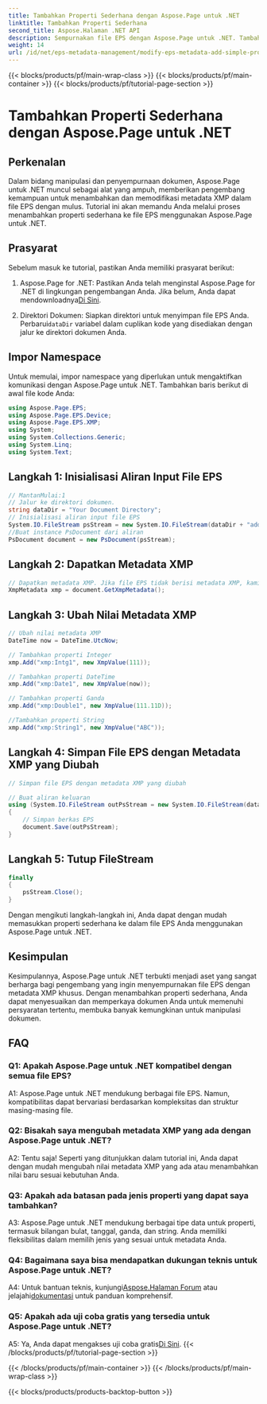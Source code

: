 ```yaml
---
title: Tambahkan Properti Sederhana dengan Aspose.Page untuk .NET
linktitle: Tambahkan Properti Sederhana
second_title: Aspose.Halaman .NET API
description: Sempurnakan file EPS dengan Aspose.Page untuk .NET. Tambahkan properti sederhana dengan mudah untuk metadata dokumen yang disesuaikan.
weight: 14
url: /id/net/eps-metadata-management/modify-eps-metadata-add-simple-properties/
---
```


{{< blocks/products/pf/main-wrap-class >}}
{{< blocks/products/pf/main-container >}}
{{< blocks/products/pf/tutorial-page-section >}}

# Tambahkan Properti Sederhana dengan Aspose.Page untuk .NET

## Perkenalan

Dalam bidang manipulasi dan penyempurnaan dokumen, Aspose.Page untuk .NET muncul sebagai alat yang ampuh, memberikan pengembang kemampuan untuk menambahkan dan memodifikasi metadata XMP dalam file EPS dengan mulus. Tutorial ini akan memandu Anda melalui proses menambahkan properti sederhana ke file EPS menggunakan Aspose.Page untuk .NET.

## Prasyarat

Sebelum masuk ke tutorial, pastikan Anda memiliki prasyarat berikut:

1.  Aspose.Page for .NET: Pastikan Anda telah menginstal Aspose.Page for .NET di lingkungan pengembangan Anda. Jika belum, Anda dapat mendownloadnya[Di Sini](https://releases.aspose.com/page/net/).

2.  Direktori Dokumen: Siapkan direktori untuk menyimpan file EPS Anda. Perbarui`dataDir` variabel dalam cuplikan kode yang disediakan dengan jalur ke direktori dokumen Anda.

## Impor Namespace

Untuk memulai, impor namespace yang diperlukan untuk mengaktifkan komunikasi dengan Aspose.Page untuk .NET. Tambahkan baris berikut di awal file kode Anda:

```csharp
using Aspose.Page.EPS;
using Aspose.Page.EPS.Device;
using Aspose.Page.EPS.XMP;
using System;
using System.Collections.Generic;
using System.Linq;
using System.Text;
```

## Langkah 1: Inisialisasi Aliran Input File EPS

```csharp
// MantanMulai:1
// Jalur ke direktori dokumen.
string dataDir = "Your Document Directory";
// Inisialisasi aliran input file EPS
System.IO.FileStream psStream = new System.IO.FileStream(dataDir + "add_simple_props_input.eps", System.IO.FileMode.Open, System.IO.FileAccess.Read);
//Buat instance PsDocument dari aliran
PsDocument document = new PsDocument(psStream);
```

## Langkah 2: Dapatkan Metadata XMP

```csharp
// Dapatkan metadata XMP. Jika file EPS tidak berisi metadata XMP, kami mendapatkan file baru yang berisi nilai dari komentar metadata PS (%%Creator, %%CreateDate, %%Title, dll.)
XmpMetadata xmp = document.GetXmpMetadata();
```

## Langkah 3: Ubah Nilai Metadata XMP

```csharp
// Ubah nilai metadata XMP
DateTime now = DateTime.UtcNow;

// Tambahkan properti Integer
xmp.Add("xmp:Intg1", new XmpValue(111));

// Tambahkan properti DateTime
xmp.Add("xmp:Date1", new XmpValue(now));

// Tambahkan properti Ganda
xmp.Add("xmp:Double1", new XmpValue(111.11D));

//Tambahkan properti String
xmp.Add("xmp:String1", new XmpValue("ABC"));
```

## Langkah 4: Simpan File EPS dengan Metadata XMP yang Diubah

```csharp
// Simpan file EPS dengan metadata XMP yang diubah

// Buat aliran keluaran
using (System.IO.FileStream outPsStream = new System.IO.FileStream(dataDir + "add_simple_props_output.eps", System.IO.FileMode.Create, System.IO.FileAccess.Write))
{
    // Simpan berkas EPS
    document.Save(outPsStream);
}
```

## Langkah 5: Tutup FileStream

```csharp
finally
{
    psStream.Close();
}
```

Dengan mengikuti langkah-langkah ini, Anda dapat dengan mudah memasukkan properti sederhana ke dalam file EPS Anda menggunakan Aspose.Page untuk .NET.

## Kesimpulan

Kesimpulannya, Aspose.Page untuk .NET terbukti menjadi aset yang sangat berharga bagi pengembang yang ingin menyempurnakan file EPS dengan metadata XMP khusus. Dengan menambahkan properti sederhana, Anda dapat menyesuaikan dan memperkaya dokumen Anda untuk memenuhi persyaratan tertentu, membuka banyak kemungkinan untuk manipulasi dokumen.

## FAQ

### Q1: Apakah Aspose.Page untuk .NET kompatibel dengan semua file EPS?

A1: Aspose.Page untuk .NET mendukung berbagai file EPS. Namun, kompatibilitas dapat bervariasi berdasarkan kompleksitas dan struktur masing-masing file.

### Q2: Bisakah saya mengubah metadata XMP yang ada dengan Aspose.Page untuk .NET?

A2: Tentu saja! Seperti yang ditunjukkan dalam tutorial ini, Anda dapat dengan mudah mengubah nilai metadata XMP yang ada atau menambahkan nilai baru sesuai kebutuhan Anda.

### Q3: Apakah ada batasan pada jenis properti yang dapat saya tambahkan?

A3: Aspose.Page untuk .NET mendukung berbagai tipe data untuk properti, termasuk bilangan bulat, tanggal, ganda, dan string. Anda memiliki fleksibilitas dalam memilih jenis yang sesuai untuk metadata Anda.

### Q4: Bagaimana saya bisa mendapatkan dukungan teknis untuk Aspose.Page untuk .NET?

 A4: Untuk bantuan teknis, kunjungi[Aspose.Halaman Forum](https://forum.aspose.com/c/page/39) atau jelajahi[dokumentasi](https://reference.aspose.com/page/net/) untuk panduan komprehensif.

### Q5: Apakah ada uji coba gratis yang tersedia untuk Aspose.Page untuk .NET?

 A5: Ya, Anda dapat mengakses uji coba gratis[Di Sini](https://releases.aspose.com/).
{{< /blocks/products/pf/tutorial-page-section >}}

{{< /blocks/products/pf/main-container >}}
{{< /blocks/products/pf/main-wrap-class >}}

{{< blocks/products/products-backtop-button >}}
